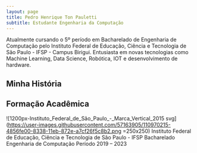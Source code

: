 ```yaml
---
layout: page
title: Pedro Henrique Ton Pauletti
subtitle: Estudante Engenharia da Computação
---
```


Atualmente cursando o 5º período em Bacharelado de Engenharia de Computação pelo Instituto Federal de Educação, Ciência e Tecnologia de São Paulo - IFSP - Campus Birigui. Entusiasta em novas tecnologias como Machine Learning, Data Science, Robótica, IOT e desenvolvimento de hardware.

## Minha História


## Formação Acadêmica 
![1200px-Instituto_Federal_de_São_Paulo_-_Marca_Vertical_2015 svg](https://user-images.githubusercontent.com/57163905/110970215-4856fe00-8338-11eb-872e-a7cf26f5c8b2.png =250x250)
Instituto Federal de Educação, Ciência e Tecnologia de São Paulo - IFSP
Bacharelado Engenharia de Computação
Período  2019 – 2023
